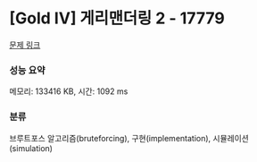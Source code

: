 # [Gold IV] 게리맨더링 2 - 17779 

[문제 링크](https://www.acmicpc.net/problem/17779) 

### 성능 요약

메모리: 133416 KB, 시간: 1092 ms

### 분류

브루트포스 알고리즘(bruteforcing), 구현(implementation), 시뮬레이션(simulation)

